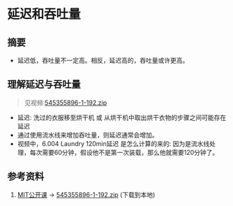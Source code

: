 # 延迟和吞吐量
## 摘要
+ 延迟低，吞吐量不一定高。相反，延迟高的，吞吐量或许更高。

## 理解延迟与吞吐量
> 见视频:[545355896-1-192.zip](545355896-1-192.zip)

- 延迟: 洗过的衣服移至烘干机 或 从烘干机中取出烘干衣物的步骤之间可能存在延迟 
- 通过使用流水线来增加吞吐量，则延迟通常会增加。
- 视频中，6.004 Laundry 120min延迟 是怎么计算的来的: 因为是流水线处理，每次需要60分钟，假设他不是第一次装载，那么他就需要120分钟了。


## 参考资料
1. [MIT公开课](https://www.bilibili.com/video/BV1MS4y1r7fg/?spm_id_from=333.337.search-card.all.click&vd_source=9eef164b234175c1ae3ca71733d5a727) -> [545355896-1-192.zip](./545355896-1-192.zip) (下载到本地)